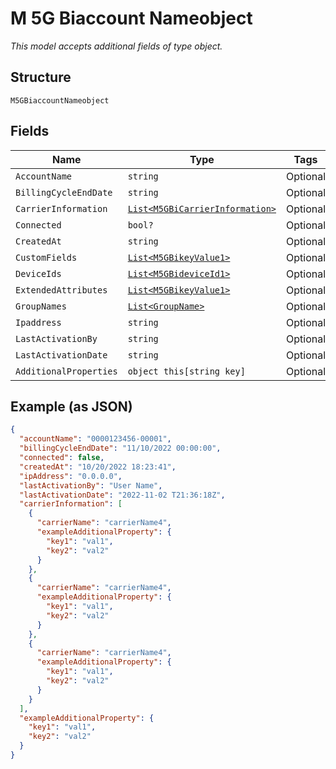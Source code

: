 
# M 5G Biaccount Nameobject

*This model accepts additional fields of type object.*

## Structure

`M5GBiaccountNameobject`

## Fields

| Name | Type | Tags | Description |
|  --- | --- | --- | --- |
| `AccountName` | `string` | Optional | - |
| `BillingCycleEndDate` | `string` | Optional | - |
| `CarrierInformation` | [`List<M5GBiCarrierInformation>`](../../doc/models/m-5g-bi-carrier-information.md) | Optional | - |
| `Connected` | `bool?` | Optional | - |
| `CreatedAt` | `string` | Optional | - |
| `CustomFields` | [`List<M5GBikeyValue1>`](../../doc/models/m-5g-bikey-value-1.md) | Optional | - |
| `DeviceIds` | [`List<M5GBideviceId1>`](../../doc/models/m-5g-bidevice-id-1.md) | Optional | - |
| `ExtendedAttributes` | [`List<M5GBikeyValue1>`](../../doc/models/m-5g-bikey-value-1.md) | Optional | - |
| `GroupNames` | [`List<GroupName>`](../../doc/models/group-name.md) | Optional | - |
| `Ipaddress` | `string` | Optional | - |
| `LastActivationBy` | `string` | Optional | - |
| `LastActivationDate` | `string` | Optional | - |
| `AdditionalProperties` | `object this[string key]` | Optional | - |

## Example (as JSON)

```json
{
  "accountName": "0000123456-00001",
  "billingCycleEndDate": "11/10/2022 00:00:00",
  "connected": false,
  "createdAt": "10/20/2022 18:23:41",
  "ipAddress": "0.0.0.0",
  "lastActivationBy": "User Name",
  "lastActivationDate": "2022-11-02 T21:36:18Z",
  "carrierInformation": [
    {
      "carrierName": "carrierName4",
      "exampleAdditionalProperty": {
        "key1": "val1",
        "key2": "val2"
      }
    },
    {
      "carrierName": "carrierName4",
      "exampleAdditionalProperty": {
        "key1": "val1",
        "key2": "val2"
      }
    },
    {
      "carrierName": "carrierName4",
      "exampleAdditionalProperty": {
        "key1": "val1",
        "key2": "val2"
      }
    }
  ],
  "exampleAdditionalProperty": {
    "key1": "val1",
    "key2": "val2"
  }
}
```

